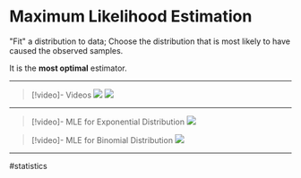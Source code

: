 # Maximum Likelihood Estimation
"Fit" a distribution to data; Choose the distribution that is most likely to have caused the observed samples.

It is the **most optimal** estimator.

---

>[!video]- Videos
>![](https://www.youtube.com/watch?v=XepXtl9YKwc)
>![](https://www.youtube.com/watch?v=66FqSpf1trA)

---

>[!video]- MLE for Exponential Distribution
>![](https://www.youtube.com/watch?v=p3T-_LMrvBc)

>[!video]- MLE for Binomial Distribution
>![](https://www.youtube.com/watch?v=4KKV9yZCoM4)

---
#statistics 